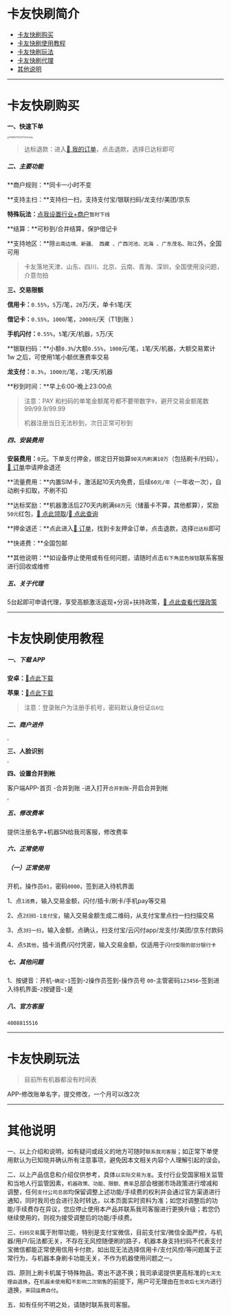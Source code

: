 # 卡友快刷简介

- [卡友快刷购买](#卡友购买)
- [卡友快刷使用教程](#卡友使用教程)
- [卡友快刷玩法](#卡友快刷玩法)
- [卡友快刷代理](agent/kyks.md)
- [其他说明](#其他说明)

---

# 卡友快刷购买

**一、快速下单**

[<img src="https://cos.zjkmkj.com/media/2024/08/20/b57e9ec0aa666a13b193279ea6cb47fc-2.webp" alt="1569425353473233.png" style="zoom:33%;" />](https://kmshop.zjkmkj.com/pages/goods_details/index?id=55)

> 达标退款：进入[:link: 我的订单](http://kmshop.zjkmkj.com/pages/users/order_list/index)，点击退款，选择已达标即可

##### 二、主要功能

**商户规则：**同卡一小时不变

**支持主扫：**支持扫一扫，支持支付宝/银联扫码/龙支付/美团/京东

**特殊玩法：**[点我设置行业+商户](#卡友玩法)`暂时下线`

**结算：**可秒到/合并结算，保护借记卡

**支持地区：**除`云南边境、新疆、 西藏 、广西河池、北海 、广东茂名、阳江`外，全国可用

> 卡友落地天津、山东、四川、北京、云南、青海、深圳，全国使用没问题，介意勿拍

**三、交易限额**

**信用卡：**`0.55%`，`5`万/笔，`20`万/天，单卡`5`笔/天

**借记卡：**`0.55%`，`1000`/笔，`2000元`/天（T1到账 ）

**手机闪付：**`0.55%`，`5`笔/天/机器，`5`万/天

**银联扫码：**小额`0.3%`/大额`0.55%`，`1000`元/笔，`1`笔/天/机器，大额交易累计 1w 之后，可使用1笔小额优惠费率交易

**龙支付：**`0.3%`，`1000元`/笔，`2`笔/天/机器

**秒到时间：**早上6:00-晚上23:00点

> 注意：PAY 和扫码的单笔金额尾号都不要带数字`9`，避开交易金额尾数99/99.9/99.99
>
> 机器注册当日无法秒到，次日正常可秒到

##### 四、安装费用

**安装费用：**`0`元。下单支付押金，绑定日开始算`90天内刷满10万`（包括刷卡/扫码），[:link: 订单](http://kmshop.zjkmkj.com/pages/users/order_list/index)申请押金退还

**流量费用：**内置SIM卡，激活起10天内免费，后续`60元/年`（一年收一次），自动刷卡扣取，不刷不扣

**达标奖励：**机器激活后270天内刷满`68万`元（储蓄卡不算，其他都算），奖励`50元`红包，[:link: 点此领取](http://u.zjkmkj.com/3rjAT)/[:link: 点此查询](http://u.zjkmkj.com/XToWp)

**押金退还：**点此进入[:link: 订单](http://kmshop.zjkmkj.com/pages/users/order_list/index)，找到卡友押金订单，点击退款，选择`已达标`即可

**快递费：**全国包邮

**其他说明：**如设备停止使用或有任何问题，请随时点击`右下角蓝色按钮`联系客服进行回收或维修

##### 五、关于代理

5台起即可申请代理，享受高额激活返现+分润+扶持政策，[:link: 点此查看代理政策](agent/kyzf.md)

---

# 卡友快刷使用教程

##### 一、下载 APP

**安卓：**[:link:点此下载](http://u.zjkm.xyz/Yn3Zv)

**苹果：**[:link:点此下载](http://u.zjkm.xyz/Weoc0)

> 注意：登录账户为注册手机号，密码默认身份证`后6位`

##### 二、商户进件

<img src="https://cos.zjkmkj.com/media/2024/08/20/f7bfc139d0a082755f96245d4403779e-2.webp" style="zoom: 26%;" />

**三、人脸识别**

<img src="https://cos.zjkmkj.com/media/2024/08/20/a999cf33c96a92ccdce838957b852c3c-2.webp" style="zoom: 26%;" />

**四、设置合并到帐**

客户端APP-首页 -合并到账 -进入打开`合并到账`-开启合并到帐

<img src="https://cos.zjkmkj.com/media/2024/08/20/57849c82946e55f22da8af85d348913a-2.webp" style="zoom: 26%;" />

##### 五、修改费率

提供注册名字+机器SN给我司客服，修改费率

##### 六、正常使用

##### （一）正常使用

开机，操作员`01`，密码`0000`，签到进入待机界面

1、点`1消费`，输入交易金额，闪付/插卡/刷卡/手机pay等交易

2、点`2扫码-1支付宝`，输入交易金额生成二维码，从支付宝里点扫一扫扫描交易

3、点`3扫一扫`，输入金额，点确认，扫支付宝/云闪付app/龙支付/美团/京东付款码

4、点`5其他`，插卡消费/闪付凭密，输入交易金额，仅适用于`闪付受限的部分银行卡`

##### 七、其他问题

1、按键音：开机-`确定`-`1`签到-`2`操作员签到-操作员号 `00`-主管密码`123456`-签到进入待机界面-`2`按键音-`1`是

##### 八、官方客服

`4008815516`

---

# 卡友快刷玩法

> 目前所有机器都没有时间表

APP-修改账单名字，提交修改，一个月可以改2次

---

# 其他说明

一、以上介绍和说明，如有疑问或歧义的地方可随时`联系我司客服`；如正常下单使用默认为已知晓并确认所有注意事项，避免因本文相关内容个人理解引起的误会。

二、以上产品信息和介绍仅供参考，具体`以实际交易为准`。支付行业受国家相关监管和当地人行监管因素，`机器政策、功能、限额、费率`总部会根据市场政策进行增减和调整，任何`支付公司总部`均保留调整上述功能/手续费的权利并会通过官方渠道进行通知，同时我司也会进行及时转达，以本页面实时资料为准；如您对调整后的功能/手续费存在异议，您应停止使用本产品并联系我司客服进行更换升级；若您仍继续使用的，则视为接受调整后的功能/手续费。

三、`扫码交易`属于附带功能，特别是支付宝微信，目前支付宝/微信全面严控，与机器/用户/玩法都无关，不存在无风控随便刷的路子，机器本身支持扫码不代表支付宝微信都能正常使用信用卡付款，如出现无法选择信用卡/支付风控/等问题属于正常行为，与机器本身刷卡功能无关，不作为机器使用问题之一。

四、原则上刷卡机属于特殊物品，寄出不退不换；我司承诺提供更高标准的`七天无理由退换`，在`机器未使用`和`不影响二次销售`的前提下，用户可无理由在`签收后七天内`进行退换，`来回运费自付`。

五、如有任何不明之处，请随时联系我司客服。

